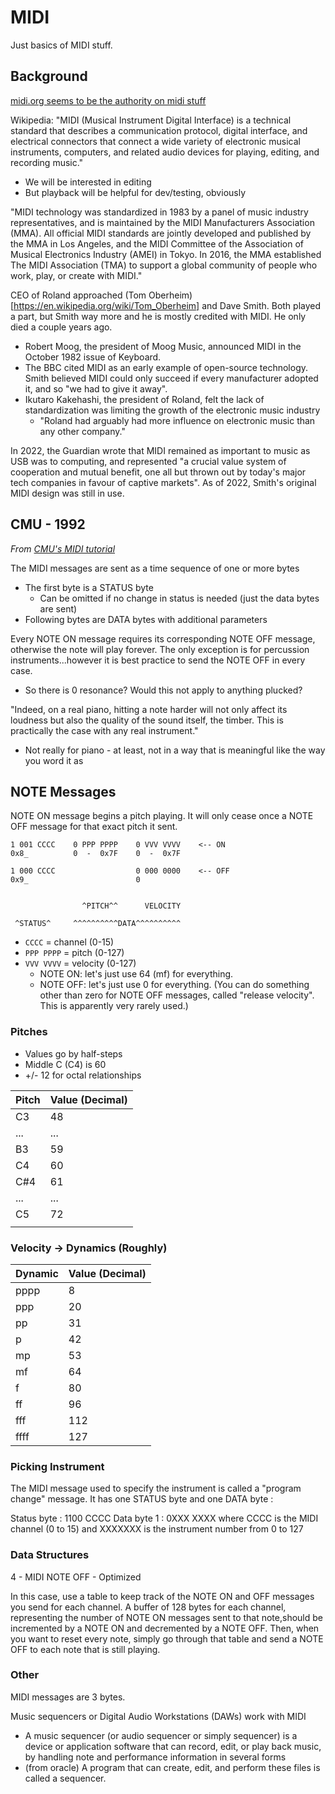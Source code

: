 # MIDI

Just basics of MIDI stuff.

## Background

[midi.org seems to be the authority on midi stuff](midi.org)

Wikipedia:
"MIDI (Musical Instrument Digital Interface) is a technical standard that describes a communication protocol, digital interface, and electrical connectors that connect a wide variety of electronic musical instruments, computers, and related audio devices for playing, editing, and recording music."
+ We will be interested in editing
+ But playback will be helpful for dev/testing, obviously

"MIDI technology was standardized in 1983 by a panel of music industry representatives, and is maintained by the MIDI Manufacturers Association (MMA). All official MIDI standards are jointly developed and published by the MMA in Los Angeles, and the MIDI Committee of the Association of Musical Electronics Industry (AMEI) in Tokyo. In 2016, the MMA established The MIDI Association (TMA) to support a global community of people who work, play, or create with MIDI."

CEO of Roland approached (Tom Oberheim)[https://en.wikipedia.org/wiki/Tom_Oberheim] and Dave Smith. Both played a part, but Smith way more and he is mostly credited with MIDI. He only died a couple years ago. 
+ Robert Moog, the president of Moog Music, announced MIDI in the October 1982 issue of Keyboard.
+ The BBC cited MIDI as an early example of open-source technology. Smith believed MIDI could only succeed if every manufacturer adopted it, and so "we had to give it away".
+ Ikutaro Kakehashi, the president of Roland, felt the lack of standardization was limiting the growth of the electronic music industry
  + "Roland had arguably had more influence on electronic music than any other company."

In 2022, the Guardian wrote that MIDI remained as important to music as USB was to computing, and represented "a crucial value system of cooperation and mutual benefit, one all but thrown out by today's major tech companies in favour of captive markets". As of 2022, Smith's original MIDI design was still in use.

## CMU - 1992

*From [CMU's MIDI tutorial](https://www.cs.cmu.edu/~music/cmsip/readings/MIDI%20tutorial%20for%20programmers.html)*

The MIDI messages are sent as a time sequence of one or more bytes
+ The first byte is a STATUS byte
  + Can be omitted if no change in status is needed (just the data bytes are sent)
+ Following bytes are DATA bytes with additional parameters

Every NOTE ON message requires its corresponding NOTE OFF message, otherwise the note will play forever. The only exception is for percussion instruments...however it is best practice to send the NOTE OFF in every case.
+ So there is 0 resonance? Would this not apply to anything plucked?

"Indeed, on a real piano, hitting a note harder will not only affect its loudness but also the quality of the sound itself, the timber. This is practically the case with any real instrument."
+ Not really for piano - at least, not in a way that is meaningful like the way you word it as

## NOTE Messages

NOTE ON message begins a pitch playing. It will only cease once a NOTE OFF message for that exact pitch it sent.

```
1 001 CCCC    0 PPP PPPP    0 VVV VVVV    <-- ON
0x8_          0  -  0x7F    0  -  0x7F

1 000 CCCC                  0 000 0000    <-- OFF
0x9_                        0


                ^PITCH^^      VELOCITY

 ^STATUS^     ^^^^^^^^^^DATA^^^^^^^^^^
```
+ `CCCC`     = channel  (0-15)
+ `PPP PPPP` = pitch    (0-127)
+ `VVV VVVV` = velocity (0-127)
  + NOTE ON: let's just use 64 (mf) for everything.
  + NOTE OFF: let's just use 0 for everything. (You can do something other than zero for NOTE OFF messages, called "release velocity". This is apparently very rarely used.)

### Pitches

+ Values go by half-steps
+ Middle C (C4) is 60
+ +/- 12 for octal relationships

| Pitch | Value (Decimal) |
| :---- | :-------------- |
| C3    | 48              |
| ...   | ...             |
| B3    | 59              |
| C4    | 60              |
| C#4   | 61              |
| ...   | ...             |
| C5    | 72              |
|       |                 |

### Velocity -> Dynamics (Roughly)

| Dynamic | Value (Decimal) |
| :------ | :-------------- |
| pppp    | 8               |
| ppp     | 20              |
| pp      | 31              |
| p       | 42              |
| mp      | 53              |
| mf      | 64              |
| f       | 80              |
| ff      | 96              |
| fff     | 112             |
| ffff    | 127             |

### Picking Instrument

The MIDI message used to specify the instrument is called a "program change" message. It has one STATUS byte and one DATA byte :

Status byte : 1100 CCCC
Data byte 1 : 0XXX XXXX
where CCCC is the MIDI channel (0 to 15) and XXXXXXX is the instrument number from 0 to 127

### Data Structures

4 - MIDI NOTE OFF - Optimized

In this case, use a table to keep track of the NOTE ON and OFF messages you send for each channel. A buffer of 128 bytes for each channel, representing the number of NOTE ON messages sent to that note,should be incremented by a NOTE ON and decremented by a NOTE OFF. Then, when you want to reset every note, simply go through that table and send a NOTE OFF to each note that is still playing.

### Other

MIDI messages are 3 bytes.

Music sequencers or Digital Audio Workstations (DAWs) work with MIDI
+ A music sequencer (or audio sequencer or simply sequencer) is a device or application software that can record, edit, or play back music, by handling note and performance information in several forms
+ (from oracle) A program that can create, edit, and perform these files is called a sequencer.
